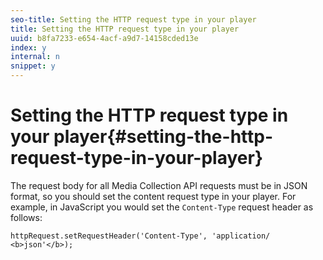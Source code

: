 ```yaml
---
seo-title: Setting the HTTP request type in your player
title: Setting the HTTP request type in your player
uuid: b8fa7233-e654-4acf-a9d7-14158cded13e
index: y
internal: n
snippet: y
---
```


# Setting the HTTP request type in your player{#setting-the-http-request-type-in-your-player}

<a id="section_dnm_5by_lcb"></a>

The request body for all Media Collection API requests must be in JSON format, so you should set the content request type in your player. For example, in JavaScript you would set the `Content-Type` request header as follows: 

```
httpRequest.setRequestHeader('Content-Type', 'application/ 
<b>json'</b>); 

```


